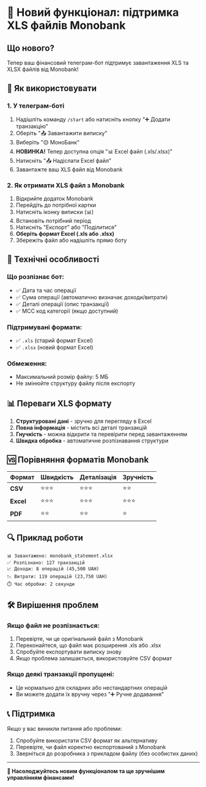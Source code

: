 # 🎉 Новий функціонал: підтримка XLS файлів Monobank

## Що нового?

Тепер ваш фінансовий телеграм-бот підтримує завантаження XLS та XLSX файлів від Monobank!

## 🚀 Як використовувати

### 1. У телеграм-боті

1. Надішліть команду `/start` або натисніть кнопку "➕ Додати транзакцію"
2. Оберіть "📤 Завантажити виписку"
3. Виберіть "🟡 МоноБанк"
4. **НОВИНКА!** Тепер доступна опція "📊 Excel файл (.xls/.xlsx)"
5. Натисніть "📤 Надіслати Excel файл"
6. Завантажте ваш XLS файл від Monobank

### 2. Як отримати XLS файл з Monobank

1. Відкрийте додаток Monobank
2. Перейдіть до потрібної картки
3. Натисніть іконку виписки (📊)
4. Встановіть потрібний період
5. Натисніть "Експорт" або "Поділитися"
6. **Оберіть формат Excel (.xls або .xlsx)**
7. Збережіть файл або надішліть прямо боту

## 🔧 Технічні особливості

### Що розпізнає бот:

- ✅ Дата та час операції
- ✅ Сума операції (автоматично визначає доходи/витрати)
- ✅ Деталі операції (опис транзакції)
- ✅ MCC код категорії (якщо доступний)

### Підтримувані формати:

- ✅ `.xls` (старий формат Excel)
- ✅ `.xlsx` (новий формат Excel)

### Обмеження:

- Максимальний розмір файлу: 5 МБ
- Не змінюйте структуру файлу після експорту

## 📊 Переваги XLS формату

1. **Структуровані дані** - зручно для перегляду в Excel
2. **Повна інформація** - містить всі деталі транзакцій
3. **Гнучкість** - можна відкрити та перевірити перед завантаженням
4. **Швидка обробка** - автоматичне розпізнавання структури

## 🆚 Порівняння форматів Monobank

| Формат    | Швидкість | Деталізація | Зручність |
| --------- | --------- | ----------- | --------- |
| **CSV**   | ⭐⭐⭐    | ⭐⭐⭐      | ⭐⭐      |
| **Excel** | ⭐⭐⭐    | ⭐⭐⭐      | ⭐⭐⭐    |
| **PDF**   | ⭐⭐      | ⭐⭐        | ⭐        |

## 🔍 Приклад роботи

```
📊 Завантажено: monobank_statement.xlsx
✅ Розпізнано: 127 транзакцій
📈 Доходи: 8 операцій (45,500 UAH)
📉 Витрати: 119 операцій (23,750 UAH)
⏱️ Час обробки: 2 секунди
```

## 🛠️ Вирішення проблем

### Якщо файл не розпізнається:

1. Перевірте, чи це оригінальний файл з Monobank
2. Переконайтеся, що файл має розширення .xls або .xlsx
3. Спробуйте експортувати виписку знову
4. Якщо проблема залишається, використовуйте CSV формат

### Якщо деякі транзакції пропущені:

- Це нормально для складних або нестандартних операцій
- Ви можете додати їх вручну через "➕ Ручне додавання"

## 📞 Підтримка

Якщо у вас виникли питання або проблеми:

1. Спробуйте використати CSV формат як альтернативу
2. Перевірте, чи файл коректно експортований з Monobank
3. Зверніться до розробника з прикладом файлу (без особистих даних)

---

**🎉 Насолоджуйтесь новим функціоналом та ще зручнішим управлінням фінансами!**
